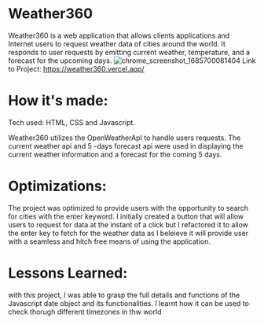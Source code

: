 # Weather360
Weather360 is a web application that allows clients applications and Internet users to request weather data of cities around the world. It responds to user requests by emitting current weather, temperature, and a forecast for the upcoming days.
![chrome_screenshot_1685700081404](https://github.com/MohOdejimi/Weather360/assets/67811733/d3247d8c-e029-4347-b1d5-a2a5eefad1e7)
Link to Project: https://weather360.vercel.app/

# How it's made:
 Tech used: HTML, CSS and Javascript.
 
 Weather360 utilizes the OpenWeatherApI to handle users requests. The current weather api and 5 -days forecast api were used in displaying the current weather information and a forecast for the coming 5 days. 
 
 # Optimizations: 

 The project was optimized to provide users with the opportunity to search for cities with the enter keyword. I initially created a button that will allow users to request for data at the instant of a click but I refactored it to allow the enter key to fetch for the weather data as I beleieve it will provide user with a seamless and hitch free means of using the application.
 
 # Lessons Learned: 
 
 with this project, I was able to grasp the full details and functions of the Javascript date object and its functionalities. I learnt how it can be used to check thorugh different timezones in thw world 
